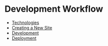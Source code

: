 # Development Workflow
 
* [Technologies](technologies.md)
* [Creating a New Site](creating_a_new_site.md)
* [Development](development.md)
* [Deployment](deployment.md)